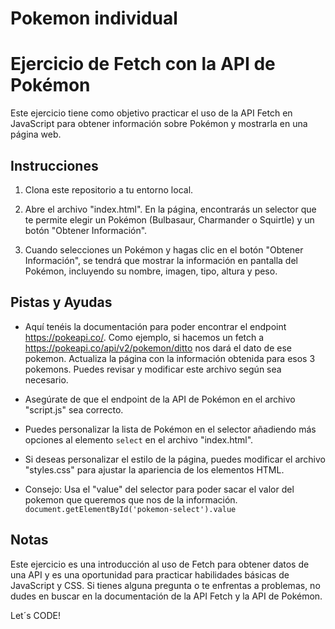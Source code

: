 # Pokemon individual

# Ejercicio de Fetch con la API de Pokémon

Este ejercicio tiene como objetivo practicar el uso de la API Fetch en JavaScript para obtener información sobre Pokémon y mostrarla en una página web.

## Instrucciones

1. Clona este repositorio a tu entorno local.

2. Abre el archivo "index.html". En la página, encontrarás un selector que te permite elegir un Pokémon (Bulbasaur, Charmander o Squirtle) y un botón "Obtener Información".

3. Cuando selecciones un Pokémon y hagas clic en el botón "Obtener Información", se tendrá que mostrar la información en pantalla del Pokémon, incluyendo su nombre, imagen, tipo, altura y peso.

## Pistas y Ayudas
- Aquí tenéis la documentación para poder encontrar el endpoint https://pokeapi.co/. Como ejemplo, si hacemos un fetch a https://pokeapi.co/api/v2/pokemon/ditto nos dará el dato de ese pokemon. Actualiza la página con la información obtenida para esos 3 pokemons. Puedes revisar y modificar este archivo según sea necesario.

- Asegúrate de que el endpoint de la API de Pokémon en el archivo "script.js" sea correcto.

- Puedes personalizar la lista de Pokémon en el selector añadiendo más opciones al elemento `select` en el archivo "index.html".

- Si deseas personalizar el estilo de la página, puedes modificar el archivo "styles.css" para ajustar la apariencia de los elementos HTML.

- Consejo: Usa el "value" del selector para poder sacar el valor del pokemon que queremos que nos de la información. 
`document.getElementById('pokemon-select').value` 

## Notas

Este ejercicio es una introducción al uso de Fetch para obtener datos de una API y es una oportunidad para practicar habilidades básicas de JavaScript y CSS. Si tienes alguna pregunta o te enfrentas a problemas, no dudes en buscar en la documentación de la API Fetch y la API de Pokémon.

Let´s CODE!
